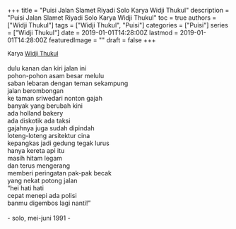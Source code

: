 +++
title = "Puisi Jalan Slamet Riyadi Solo Karya Widji Thukul"
description = "Puisi Jalan Slamet Riyadi Solo Karya Widji Thukul"
toc = true
authors = ["Widji Thukul"]
tags = ["Widji Thukul", "Puisi"]
categories = ["Puisi"]
series = ["Widji Thukul"]
date = 2019-01-01T14:28:00Z
lastmod = 2019-01-01T14:28:00Z
featuredImage = ""
draft = false
+++

<div style="text-align: justify;">
<div style="font-size: small;">Karya <a href="/authors/widji-thukul/" target="_blank">Widji Thukul</a></div><br />
dulu kanan dan kiri jalan ini<br />pohon-pohon asam besar melulu<br />saban lebaran dengan teman sekampung<br />jalan berombongan<br />ke taman sriwedari nonton gajah<br />banyak yang berubah kini<br />ada holland bakery<br />ada diskotik ada taksi<br />gajahnya juga sudah dipindah<br />loteng-loteng arsitektur cina<br />kepangkas jadi gedung tegak lurus<br />hanya kereta api itu<br />masih hitam legam<br />dan terus mengerang<br />memberi peringatan pak-pak becak<br />yang nekat potong jalan<br />“hei hati hati<br />cepat menepi ada polisi<br />banmu digembos lagi nanti!”<br /><br />- solo, mei-juni 1991 -</div>
